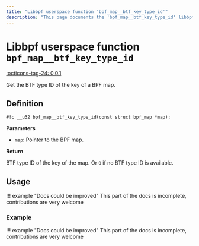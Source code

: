 ```yaml
---
title: "Libbpf userspace function 'bpf_map__btf_key_type_id'"
description: "This page documents the 'bpf_map__btf_key_type_id' libbpf userspace function, including its definition, usage, and examples."
---
```

# Libbpf userspace function `bpf_map__btf_key_type_id`

<!-- [LIBBPF_TAG] -->
[:octicons-tag-24: 0.0.1](https://github.com/libbpf/libbpf/releases/tag/v0.0.1)
<!-- [/LIBBPF_TAG] -->

Get the BTF type ID of the key of a BPF map.

## Definition

`#!c __u32 bpf_map__btf_key_type_id(const struct bpf_map *map);`

**Parameters**

- `map`: Pointer to the BPF map.

**Return**

BTF type ID of the key of the map. Or `0` if no BTF type ID is available.

## Usage

!!! example "Docs could be improved"
    This part of the docs is incomplete, contributions are very welcome

### Example

!!! example "Docs could be improved"
    This part of the docs is incomplete, contributions are very welcome
